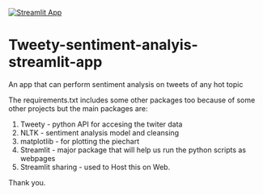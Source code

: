 [![Streamlit App](https://static.streamlit.io/badges/streamlit_badge_black_white.svg)](https://share.streamlit.io/shivampurbia/tweety-sentiment-analyis-streamlit-app/main/Tweety.py)
# Tweety-sentiment-analyis-streamlit-app
An app  that can perform sentiment analysis on tweets of any hot topic

The requirements.txt includes some other packages too because of some other projects
but the  main packages are:

1. Tweety -  python API for accesing the twiter data
2. NLTK - sentiment analysis model and cleansing
3. matplotlib - for plotting the piechart
4. Streamlit - major package that will help us run the python scripts as webpages
5. Streamlit sharing - used to Host this on Web.

Thank you.






